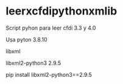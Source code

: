 # leerxcfdipythonxmlib
Script pyhon para leer cfdi 3.3 y 4.0


Usa pyton 3.8.10

libxml


libxml2-python3 2.9.5 


pip install libxml2-python3==2.9.5

